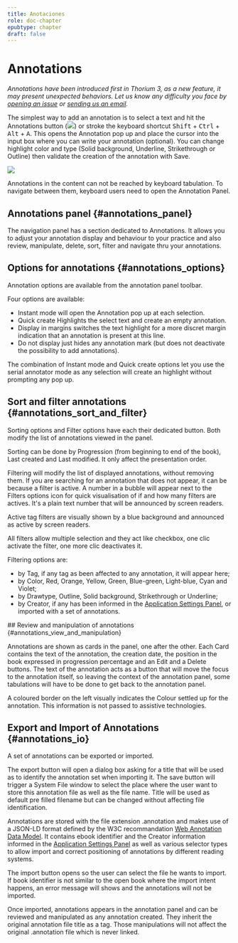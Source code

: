 ```yaml
---
title: Anotaciones
role: doc-chapter
epubtype: chapter
draft: false
---
```


# Annotations

*Annotations have been introduced first in Thorium 3, as a new feature,
it may present unexpected behaviors. Let us know any difficulty you face
by [opening an issue](https://github.com/edrlab/thorium-reader/issues/new) or [sending us an email](https://www.edrlab.org/contact/).*

The simplest way to add an annotation is to select a text and hit the
Annotations button
(<img src="../../resources/images/icons3/annotation-icon.svg" class="icon" role="presentation"/>) or stroke the keyboard shortcut <kbd>Shift</kbd> +
<kbd>Ctrl</kbd> + <kbd>Alt</kbd> + <kbd>A</kbd>. This opens the Annotation pop up
and place the cursor into the input box where you can write your
annotation (optional). You can change highlight color and type (Solid
background, Underline, Strikethrough or Outline) then validate the
creation of the annotation with <span class="ui_button">Save</span>.

<img src="../../resources/images/local-es/th3_anotation_pop_up.png" class="icon" role="presentation"/>

Annotations in the content can not be reached by keyboard tabulation. To navigate between them, keyboard users need to open the Annotation Panel.


## Annotations panel {#annotations_panel}

The navigation panel has a section dedicated to Annotations. 
It allows you to adjust your annotation display and behaviour to your practice and also review, manipulate, delete, sort, filter and navigate thru your annotations.

## Options for annotations {#annotations_options}

Annotation options are available from the annotation panel toolbar.

Four options are available:

- Instant mode will open the Annotation pop up at each selection.
- Quick create Highlights the select text and create an empty annotation.
- Display in margins switches the text highlight for a more discret margin indication that an annotation is present at this line.
- Do not display just hides any annotation mark (but does not deactivate the possibility to add annotations).

The combination of Instant mode and Quick create options let you use the
serial annotator mode as any selection will create an highlight without
prompting any pop up.

## Sort and filter annotations {#annotations_sort_and_filter}

Sorting options and Filter options have each their dedicated button. Both modify the list of annotations viewed in the panel. 

Sorting can be done by Progression (from beginning to end of the book), Last created and Last modified. It only affect the presentation order.

Filtering will modify the list of displayed annotations, without removing them. If you are searching for an annotation that does not appear, it can be because a filter is active. A  number in a bubble will appear next to the Filters options icon for quick visualisation of if and how many filters are actives. It's a plain text number that will be announced by screen readers. 

Active tag filters are visually shown by a blue background and announced as active by screen readers.

All filters allow multiple selection and they act like checkbox, one clic activate the filter, one more clic deactivates it. 

Filtering options are:
* by Tag, if any tag as been affected to any annotation, it will appear here;
* by Color, Red, Orange, Yellow, Green, Blue-green, Light-blue, Cyan and Violet;
* by Drawtype, Outline, Solid background, Strikethrough	 or Underline;
* by Creator, if any has been informed in the <a href="../102_windows_views_panels/index.xhtml#setting_view" >Application Settings Panel</a >, or imported with a set of annotations.

## Review and manipulation of annotations {#annotations_view_and_manipulation}

Annotations are shown as cards in the panel, one after the other. Each Card contains the text of the annotation, the creation date, the position in the book expressed in progression percentage and  an Edit and a Delete buttons. The text of the annotation acts as a button that will move the focus to the annotation itself, so leaving the context of the annotation panel, some tabulations will have to be done to get back to the annotation panel. 

A coloured border on the left visually indicates the Colour settled up for the annotation. This information is not passed to assistive technologies. 


## Export and Import of Annotations {#annotations_io}

A set of annotations can be exported or imported. 

The export button will open a dialog box asking for a title that will be used as to identify the annotation set when importing it. The save button will trigger a System File window to select the place where the user want to store this annotation file as well as the file name. Title will be used as default pre filled filename but can be changed without affecting file identification. 

Annotations are stored with the file extension .annotation and makes use of a JSON-LD format defined by the W3C recommandation [Web Annotation Data Model](https://www.w3.org/TR/annotation-model/). It contains ebook identifier and the Creator information informed in the <a href="../102_windows_views_panels/index.xhtml#setting_view" >Application Settings Panel</a > as well as various selector types to allow import and correct positioning of annotations by different reading systems.

The import button opens so the user can select the file he wants to import. If book identifier is not similar to the open book where the import intent happens, an error message will shows and the annotations will not be imported. 

Once imported, annotations appears in the annotation panel and can be reviewed and manipulated as any annotation created. They inherit the original annotation file title as a tag. Those manipulations will not affect the original .annotation file which is never linked. 


